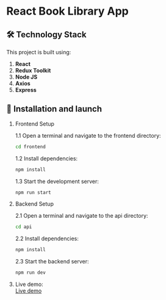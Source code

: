 # React Book Library App

## 🛠 Technology Stack

This project is built using:

1. **React**
2. **Redux Toolkit**
3. **Node JS**
4. **Axios**
5. **Express**

## 🔧 Installation and launch

1. Frontend Setup

   1.1 Open a terminal and navigate to the frontend directory:

   ```sh
   cd frontend
   ```

   1.2 Install dependencies:

   ```sh
   npm install
   ```

   1.3 Start the development server:

   ```sh
   npm run start
   ```

2. Backend Setup

   2.1 Open a terminal and navigate to the api directory:

   ```sh
   cd api
   ```

   2.2 Install dependencies:

   ```sh
   npm install
   ```

   2.3 Start the backend server:

   ```sh
   npm run dev
   ```

3. Live demo:  
   <a target="_blank" href="https://vitaliygalata1986.github.io/book-library-app/">Live demo</a>
